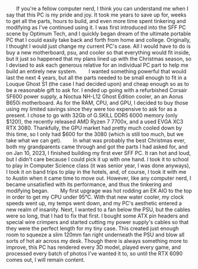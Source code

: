&nbsp;&nbsp;&nbsp;&nbsp;&nbsp;&nbsp; If you're a fellow computer nerd, I think you can understand me when I say that this PC is my pride and joy. It took me years to save up for, weeks to get all the parts, hours to build, and even more time spent tinkering and modifying as I've continued using it. I was first introduced into the SFF PC scene by Optimum Tech, and I quickly began dream of the ultimate portable PC that I could easily take back and forth from home and college. Originally, I thought I would just change my current PC's case. All I would have to do is buy a new motherboard, psu, and cooler so that everything would fit inside, but it just so happened that my plans lined up with the Christmas season, so I devised to ask each generous relative for an individual PC part to help me build an entirely new system. 
&nbsp;&nbsp;&nbsp;&nbsp;&nbsp;&nbsp; I wanted something powerful that would last the next 4 years, but all the parts needed to be small enough to fit in a Louque Ghost S1 (the case I had decided upon) and cheap enough so as to be a reasonable gift to ask for. I ended up going with a refurbished Corsair SF600 power supply, a Noctua NH-L12 Ghost Edition cooler, an an Aorus B650i motherboard. As for the RAM, CPU, and GPU, I decided to buy those using my limited savings since they were too expensive to ask for as a present. I chose to go with 32Gb of G.SKILL DDR5 6000 memory (only $120!), the recently released AMD Ryzen 7 7700x, and a used EVGA XC3 RTX 3080. Thankfully, the GPU market had pretty much cooled down by this time, so I only had $600 for the 3080 (which is still too much, but we take what we can get). 
&nbsp;&nbsp;&nbsp;&nbsp;&nbsp;&nbsp; In what was probably the best Christmas ever, both my grandparents came through and got the parts I had asked for, and on Jan 10, 2023, I finished building my first ever SFF PC. It ran hot and loud, but I didn't care because I could pick it up with one hand. I took it to school to play in Computer Science class (it was senior year, I was done anyways), I took it on band trips to play in the hotels, and, of course, I took it with me to Austin when it came time to move out. However, like any computer nerd, I became unsatisfied with its performance, and thus the tinkering and modifying began. 
&nbsp;&nbsp;&nbsp;&nbsp;&nbsp;&nbsp; My first upgrage was hot rodding an EK AIO to the top in order to get my CPU under 95&deg;C. With that new water cooler, my clock speeds went up, my temps went down, and my PC's aesthetic entered a new realm of insanity. Next, I wanted to a fan below the PSU, but the cables were so long, that I had to fix that first. I bought some ATX pin headers and special wire crimpers and started cutting my power supply's cables so that they were the perfect length for my tiny case. This created just enough room to squeeze a slim 120mm fan right underneath the PSU and blow all sorts of hot air across my desk. Though there is always something more to improve, this PC has rendered every 3D model, played every game, and processed every batch of photos I've wanted it to, so until the RTX 6090 comes out, I will remain content.